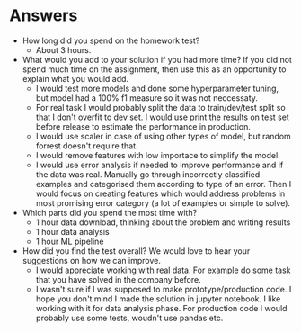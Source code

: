 # Answers
- How long did you spend on the homework test?
  - About 3 hours.
- What would you add to your solution if you had more time? If you did not spend much time on the assignment, then use this as an opportunity to explain what you would add.
  - I would test more models and done some hyperparameter tuning, but model had a 100% f1 measure so it was not neccessaty.
  - For real task I would probably split the data to train/dev/test split so that I don't overfit to dev set. I would use
  print the results on test set before release to  estimate the performance in production.
  -  I would use scaler in case of using other types of model, but random forrest doesn't require that.
  - I would remove features with low importace to simplify the model.
  - I would use error analysis if needed to improve performance and if the data was real. Manually go through
  incorrectly classified examples and categorised them according to type of an error.
  Then I would focus on creating features which would address problems in most promising error category (a lot of examples or simple to solve).
- Which parts did you spend the most time with?
  - 1 hour data download, thinking about the problem and writing results
  - 1 hour data analysis
  - 1 hour ML pipeline
- How did you find the test overall? We would love to hear your suggestions on how we can improve.
  - I would appreciate working with real data. For example do some task that you have solved in the company before.
  - I wasn't sure if I was supposed to make prototype/production code. I hope
  you don't mind I made the solution in jupyter notebook. I like working with it for data analysis phase.
  For production code I would probably use some tests, woudn't use pandas etc.

